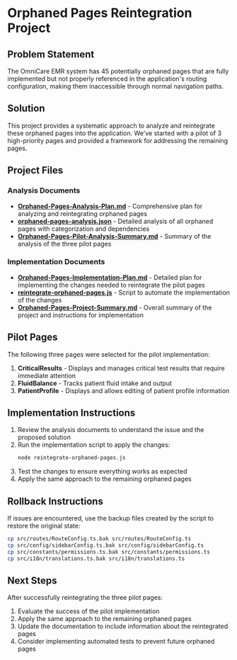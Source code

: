 # Orphaned Pages Reintegration Project

## Problem Statement

The OmniCare EMR system has 45 potentially orphaned pages that are fully implemented but not properly referenced in the application's routing configuration, making them inaccessible through normal navigation paths.

## Solution

This project provides a systematic approach to analyze and reintegrate these orphaned pages into the application. We've started with a pilot of 3 high-priority pages and provided a framework for addressing the remaining pages.

## Project Files

### Analysis Documents

- [**Orphaned-Pages-Analysis-Plan.md**](./Orphaned-Pages-Analysis-Plan.md) - Comprehensive plan for analyzing and reintegrating orphaned pages
- [**orphaned-pages-analysis.json**](./orphaned-pages-analysis.json) - Detailed analysis of all orphaned pages with categorization and dependencies
- [**Orphaned-Pages-Pilot-Analysis-Summary.md**](./Orphaned-Pages-Pilot-Analysis-Summary.md) - Summary of the analysis of the three pilot pages

### Implementation Documents

- [**Orphaned-Pages-Implementation-Plan.md**](./Orphaned-Pages-Implementation-Plan.md) - Detailed plan for implementing the changes needed to reintegrate the pilot pages
- [**reintegrate-orphaned-pages.js**](./reintegrate-orphaned-pages.js) - Script to automate the implementation of the changes
- [**Orphaned-Pages-Project-Summary.md**](./Orphaned-Pages-Project-Summary.md) - Overall summary of the project and instructions for implementation

## Pilot Pages

The following three pages were selected for the pilot implementation:

1. **CriticalResults** - Displays and manages critical test results that require immediate attention
2. **FluidBalance** - Tracks patient fluid intake and output
3. **PatientProfile** - Displays and allows editing of patient profile information

## Implementation Instructions

1. Review the analysis documents to understand the issue and the proposed solution
2. Run the implementation script to apply the changes:
   ```bash
   node reintegrate-orphaned-pages.js
   ```
3. Test the changes to ensure everything works as expected
4. Apply the same approach to the remaining orphaned pages

## Rollback Instructions

If issues are encountered, use the backup files created by the script to restore the original state:
```bash
cp src/routes/RouteConfig.ts.bak src/routes/RouteConfig.ts
cp src/config/sidebarConfig.ts.bak src/config/sidebarConfig.ts
cp src/constants/permissions.ts.bak src/constants/permissions.ts
cp src/i18n/translations.ts.bak src/i18n/translations.ts
```

## Next Steps

After successfully reintegrating the three pilot pages:

1. Evaluate the success of the pilot implementation
2. Apply the same approach to the remaining orphaned pages
3. Update the documentation to include information about the reintegrated pages
4. Consider implementing automated tests to prevent future orphaned pages